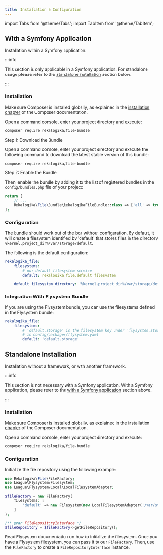 ```yaml
---
title: Installation & Configuration
---
```


import Tabs from '@theme/Tabs';
import TabItem from '@theme/TabItem';

## With a Symfony Application

Installation within a Symfony application.

:::info

This section is only applicable in a Symfony application. For standalone usage
please refer to the [standalone installation](#standalone-installation) section
below.

:::

### Installation

Make sure Composer is installed globally, as explained in the
[installation chapter](https://getcomposer.org/doc/00-intro.md)
of the Composer documentation.

<Tabs>
<TabItem value="flex" label="With Symfony Flex">

Open a command console, enter your project directory and execute:

```bash
composer require rekalogika/file-bundle
```
</TabItem>

<TabItem value="noflex" label="Without Symfony Flex">

Step 1: Download the Bundle

Open a command console, enter your project directory and execute the
following command to download the latest stable version of this bundle:

```bash
composer require rekalogika/file-bundle
```

Step 2: Enable the Bundle

Then, enable the bundle by adding it to the list of registered bundles
in the `config/bundles.php` file of your project:

```php title=config/bundles.php
return [
    // ...
    Rekalogika\File\Bundle\RekalogikaFileBundle::class => ['all' => true],
];
```
</TabItem>
</Tabs>

### Configuration

The bundle should work out of the box without configuration. By default, it will
create a filesystem identified by 'default' that stores files in the directory
`%kernel.project_dir%/var/storage/default`.

The following is the default configuration:

```yaml title=config/packages/rekalogika_file.yaml
rekalogika_file:
    filesystems:
        # our default filesystem service
        default: rekalogika.file.default_filesystem

    default_filesystem_directory: '%kernel.project_dir%/var/storage/default'
```

### Integration With Flysystem Bundle

If you are using the Flysystem bundle, you can use the filesystems defined in
the Flysystem bundle:

```yaml title=config/packages/rekalogika_file.yaml
rekalogika_file:
    filesystems:
        # 'default.storage' is the filesystem key under 'flysystem.storages'
        # in config/packages/flysystem.yaml
        default: 'default.storage'
```

## Standalone Installation

Installation without a framework, or with another framework.

:::info

This section is not necessary with a Symfony application. With a Symfony
application, please refer to the [with a Symfony
application](#with-a-symfony-application) section above.

:::

### Installation

Make sure Composer is installed globally, as explained in the
[installation chapter](https://getcomposer.org/doc/00-intro.md)
of the Composer documentation.

Open a command console, enter your project directory and execute:

```bash
composer require rekalogika/file-bundle
```

### Configuration

Initialize the file repository using the following example:

```php
use Rekalogika\File\FileFactory;
use League\Flysystem\Filesystem;
use League\Flysystem\Local\LocalFilesystemAdapter;

$fileFactory = new FileFactory(
    filesystems: [
        'default' => new Filesystem(new LocalFilesystemAdapter('/var/storage')),
    ]
);

/** @var FileRepositoryInterface */
$fileRepository = $fileFactory->getFileRepository();
```

Read Flysystem documentation on how to initialize the filesystem. Once you have
a Flysystem filesystem, you can pass it to our `FileFactory`. Then, use the
`FileFactory` to create a `FileRepositoryInterface` instance.
